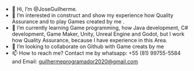 - 👋 Hi, I’m @JoseGuilherme.
- 👀 I’m interested in construct and show my experience how Quality Assurance and to play Games created by me .
- 🌱 I’m currently learning Game programming, how Java development, C# development, Game Maker, Unity, Unreal Engine and Godot, but I work how Quality Assurance, because I have experience in this Area.
- 💞️ I’m looking to collaborate on Github with Game creats by me 
- 📫 How to reach me? Contact me by whatsapp: +55 (81) 99755-5584 and Email: guilhermeprogramador2020@gmail.com

<!---
MestreVortex/MestreVortex is a ✨ special ✨ repository because its `README.md` (this file) appears on your GitHub profile.
You can click the Preview link to take a look at your changes.
--->
